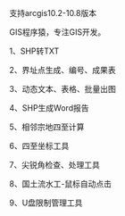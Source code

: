 支持arcgis10.2-10.8版本

GIS程序猿，专注GIS开发。

1、SHP转TXT

2、界址点生成、编号、成果表

3、动态文本、表格、批量出图

4、SHP生成Word报告

5、相邻宗地四至计算

6、四至坐标工具

7、尖锐角检查、处理工具

8、国土流水工-鼠标自动点击

9、U盘限制管理工具
